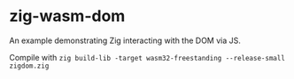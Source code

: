 # zig-wasm-dom

An example demonstrating Zig interacting with the DOM via JS.

Compile with `zig build-lib -target wasm32-freestanding --release-small zigdom.zig`
